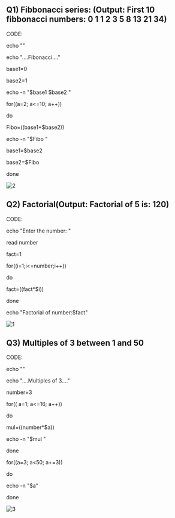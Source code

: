 
## Q1) Fibbonacci series: (Output: First 10 fibbonacci numbers: 0 1 1 2 3 5 8  13 21 34)

CODE:

echo ""

echo "....Fibonacci...."

base1=0

base2=1

echo -n "$base1 $base2 "

for((a=2; a<=10; a++))

do

Fibo=$(($base1+$base2))

echo -n "$Fibo "

base1=$base2

base2=$Fibo

done

![2](https://github.com/user-attachments/assets/bf09dd91-9bea-4519-b8f2-d5736d9c9752)


## Q2) Factorial(Output: Factorial of 5 is: 120)

CODE:

echo "Enter the number: "

read number

fact=1

for((i=1;i<=number;i++))

do

fact=$(($fact*$i))

done

echo "Factorial of number:$fact"

![1](https://github.com/user-attachments/assets/cec802a1-067c-4264-a52f-3cb5d089d70a)


## Q3) Multiples of 3 between 1 and 50

CODE:

echo ""

echo "....Multiples of 3...."

number=3

for(( a=1; a<=16; a++))

do

mul=$(($number*$a))

echo -n "$mul "

done

for((a=3; a<50; a+=3))

do

echo -n "$a"

done

![3](https://github.com/user-attachments/assets/5ae030dd-ecb6-4204-8edc-d1e2ab662c68)

